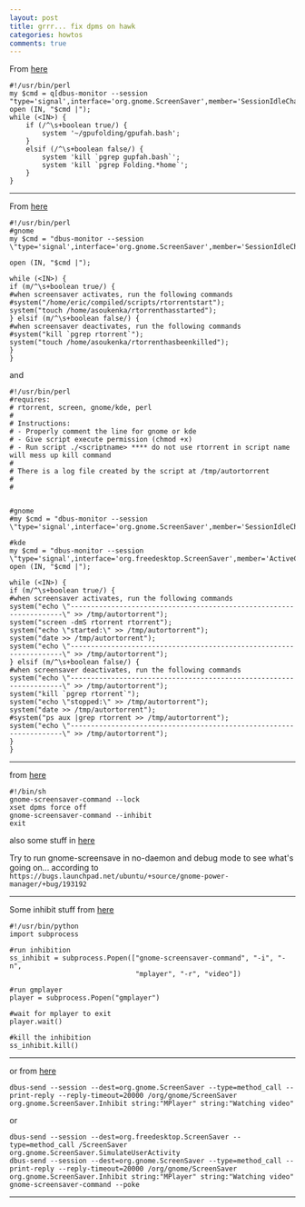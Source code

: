 ```yaml
---
layout: post
title: grrr... fix dpms on hawk
categories: howtos
comments: true
---
```



From [here](http://ubuntuforums.org/showthread.php?t=1213325)

    #!/usr/bin/perl
    my $cmd = q[dbus-monitor --session "type='signal',interface='org.gnome.ScreenSaver',member='SessionIdleChanged'"];
    open (IN, "$cmd |");
    while (<IN>) {
        if (/^\s+boolean true/) {
            system '~/gpufolding/gpufah.bash';
        }
        elsif (/^\s+boolean false/) {
            system 'kill `pgrep gupfah.bash`';
            system 'kill `pgrep Folding.*home`';
        }
    }

---

From [here](http://www.linuxquestions.org/questions/fedora-35/start-and-stop-script-with-screensaver-728498/)


    #!/usr/bin/perl
    #gnome
    my $cmd = "dbus-monitor --session \"type='signal',interface='org.gnome.ScreenSaver',member='SessionIdleChanged'\"";

    open (IN, "$cmd |");

    while (<IN>) {
    if (m/^\s+boolean true/) {
    #when screensaver activates, run the following commands
    #system("/home/eric/compiled/scripts/rtorrentstart");
    system("touch /home/asoukenka/rtorrenthasstarted");
    } elsif (m/^\s+boolean false/) {
    #when screensaver deactivates, run the following commands
    #system("kill `pgrep rtorrent`");
    system("touch /home/asoukenka/rtorrenthasbeenkilled");
    }
    }

and

    #!/usr/bin/perl
    #requires:
    # rtorrent, screen, gnome/kde, perl
    #
    # Instructions:
    # - Properly comment the line for gnome or kde
    # - Give script execute permission (chmod +x)
    # - Run script ./<scriptname> **** do not use rtorrent in script name will mess up kill command
    #
    # There is a log file created by the script at /tmp/autortorrent 
    #
    #


    #gnome
    #my $cmd = "dbus-monitor --session \"type='signal',interface='org.gnome.ScreenSaver',member='SessionIdleChanged'\"";

    #kde
    my $cmd = "dbus-monitor --session \"type='signal',interface='org.freedesktop.ScreenSaver',member='ActiveChanged'\"";
    open (IN, "$cmd |");

    while (<IN>) {
    if (m/^\s+boolean true/) {
    #when screensaver activates, run the following commands
    system("echo \"--------------------------------------------------------------------\" >> /tmp/autortorrent");
    system("screen -dmS rtorrent rtorrent");
    system("echo \"started:\" >> /tmp/autortorrent");
    system("date >> /tmp/autortorrent");
    system("echo \"--------------------------------------------------------------------\" >> /tmp/autortorrent");
    } elsif (m/^\s+boolean false/) {
    #when screensaver deactivates, run the following commands
    system("echo \"--------------------------------------------------------------------\" >> /tmp/autortorrent");
    system("kill `pgrep rtorrent`");
    system("echo \"stopped:\" >> /tmp/autortorrent");
    system("date >> /tmp/autortorrent");
    #system("ps aux |grep rtorrent >> /tmp/autortorrent");
    system("echo \"--------------------------------------------------------------------\" >> /tmp/autortorrent");
    }
    }


---


from [here](http://ubuntuforums.org/showthread.php?t=1537241)

    #!/bin/sh
    gnome-screensaver-command --lock
    xset dpms force off
    gnome-screensaver-command --inhibit
    exit


also some stuff in [here](http://ubuntuforums.org/showthread.php?t=1358946)

Try to run gnome-screensave in no-daemon and debug mode to see what's going on...
according to `https://bugs.launchpad.net/ubuntu/+source/gnome-power-manager/+bug/193192`


---

Some inhibit stuff from [here](http://program-nix.blogspot.com/2010/08/python-inhibiting-gnome-screensaver.html)

    #!/usr/bin/python
    import subprocess

    #run inhibition
    ss_inhibit = subprocess.Popen(["gnome-screensaver-command", "-i", "-n", 
                                   "mplayer", "-r", "video"])

    #run gmplayer
    player = subprocess.Popen("gmplayer")

    #wait for mplayer to exit
    player.wait()

    #kill the inhibition
    ss_inhibit.kill()

---

or from [here](https://bbs.archlinux.org/viewtopic.php?pid=321620)

    dbus-send --session --dest=org.gnome.ScreenSaver --type=method_call --print-reply --reply-timeout=20000 /org/gnome/ScreenSaver org.gnome.ScreenSaver.Inhibit string:"MPlayer" string:"Watching video"

or

    dbus-send --session --dest=org.freedesktop.ScreenSaver --type=method_call /ScreenSaver org.gnome.ScreenSaver.SimulateUserActivity
    dbus-send --session --dest=org.gnome.ScreenSaver --type=method_call --print-reply --reply-timeout=20000 /org/gnome/ScreenSaver org.gnome.ScreenSaver.Inhibit string:"MPlayer" string:"Watching video"
    gnome-screensaver-command --poke

---


